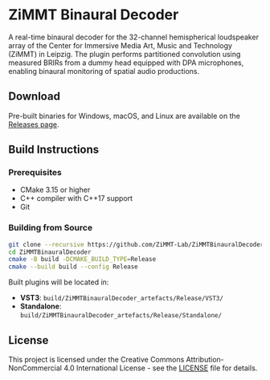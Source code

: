 # ZiMMT Binaural Decoder

A real-time binaural decoder for the 32-channel hemispherical loudspeaker array of the Center for Immersive Media Art, Music and Technology (ZiMMT) in Leipzig. The plugin performs partitioned convolution using measured BRIRs from a dummy head equipped with DPA microphones, enabling binaural monitoring of spatial audio productions.

## Download

Pre-built binaries for Windows, macOS, and Linux are available on the [Releases page](https://github.com/ZiMMT-Lab/ZiMMTBinauralDecoder/releases).

## Build Instructions

### Prerequisites
- CMake 3.15 or higher
- C++ compiler with C++17 support
- Git

### Building from Source
```bash
git clone --recursive https://github.com/ZiMMT-Lab/ZiMMTBinauralDecoder.git
cd ZiMMTBinauralDecoder
cmake -B build -DCMAKE_BUILD_TYPE=Release
cmake --build build --config Release
```

Built plugins will be located in:
- **VST3**: `build/ZiMMTBinauralDecoder_artefacts/Release/VST3/`
- **Standalone**: `build/ZiMMTBinauralDecoder_artefacts/Release/Standalone/`

## License

This project is licensed under the Creative Commons Attribution-NonCommercial 4.0 International License - see the [LICENSE](LICENSE) file for details.